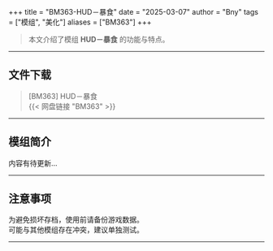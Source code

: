 +++
title = "BM363-HUD－暴食"
date = "2025-03-07"
author = "Bny"
tags = ["模组", "美化"]
aliases = ["BM363"]
+++

> 本文介绍了模组 **HUD－暴食** 的功能与特点。

---

## 文件下载

> [BM363] HUD－暴食  
{{< 网盘链接 "BM363" >}}  

---

## 模组简介

>  
内容有待更新...  

---

## 注意事项

>  
为避免损坏存档，使用前请备份游戏数据。  
可能与其他模组存在冲突，建议单独测试。  

---

